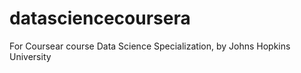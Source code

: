 # datasciencecoursera
For Coursear course  Data Science Specialization, by Johns Hopkins University
